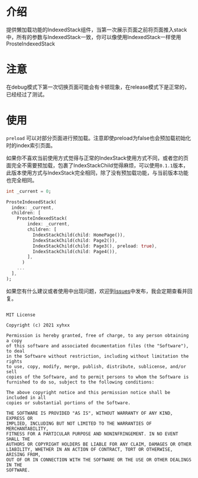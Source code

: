 # 介绍

提供懒加载功能的IndexedStack组件，当第一次展示页面之前将页面推入stack中，所有的参数与IndexedStack一致，你可以像使用IndexedStack一样使用ProsteIndexedStack

# 注意

在debug模式下第一次切换页面可能会有卡顿现象，在release模式下是正常的，已经经过了测试。

# 使用

`preload` 可以对部分页面进行预加载。注意即使preload为false也会预加载初始化时的index索引页面。

如果你不喜欢当前使用方式觉得与正常的IndexStack使用方式不同，或者您的页面完全不需要预加载，包裹了IndexStackChild觉得麻烦，可以使用`0.1.1`版本，此版本使用方式与IndexStack完全相同，除了没有预加载功能，与当前版本功能也完全相同。

``` dart
int _current = 0;

ProsteIndexedStack(
  index: _current,
  children: [
    ProsteIndexedStack(
        index: _current,
        children: [
          IndexStackChild(child: HomePage()),
          IndexStackChild(child: Page2()),
          IndexStackChild(child: Page3(), preload: true),
          IndexStackChild(child: Page4()),
        ],
      )
    ...
  ],
);
```
如果您有什么建议或者使用中出现问题，欢迎到<a href="https://github.com/xyhxx/proste_indexed_stack/issues">issues</a>中发布，我会定期查看并回复。

```

MIT License

Copyright (c) 2021 xyhxx

Permission is hereby granted, free of charge, to any person obtaining a copy
of this software and associated documentation files (the "Software"), to deal
in the Software without restriction, including without limitation the rights
to use, copy, modify, merge, publish, distribute, sublicense, and/or sell
copies of the Software, and to permit persons to whom the Software is
furnished to do so, subject to the following conditions:

The above copyright notice and this permission notice shall be included in all
copies or substantial portions of the Software.

THE SOFTWARE IS PROVIDED "AS IS", WITHOUT WARRANTY OF ANY KIND, EXPRESS OR
IMPLIED, INCLUDING BUT NOT LIMITED TO THE WARRANTIES OF MERCHANTABILITY,
FITNESS FOR A PARTICULAR PURPOSE AND NONINFRINGEMENT. IN NO EVENT SHALL THE
AUTHORS OR COPYRIGHT HOLDERS BE LIABLE FOR ANY CLAIM, DAMAGES OR OTHER
LIABILITY, WHETHER IN AN ACTION OF CONTRACT, TORT OR OTHERWISE, ARISING FROM,
OUT OF OR IN CONNECTION WITH THE SOFTWARE OR THE USE OR OTHER DEALINGS IN THE
SOFTWARE.


```